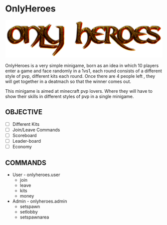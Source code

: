 # OnlyHeroes
![](screenshots/logo.png)

OnlyHeroes is a very simple minigame, born as an idea in which 10 players enter a game and face randomly in a 1vs1, each round consists of a different style of pvp, different kits each round. Once there are 4 people left , they will get together in a deatmach so that the winner comes out.

This minigame is aimed at minecraft pvp lovers. Where they will have to show their skills in different styles of pvp in a single minigame.
 
## OBJECTIVE

- [ ] Different Kits 
- [ ] Join/Leave Commands
- [ ] Scoreboard
- [ ] Leader-board
- [ ] Economy

## COMMANDS

- User - onlyheroes.user
  - join
  - leave
  - kits
  - money
- Admin - onlyheroes.admin
  - setspawn
  - setlobby
  - setspawnarea

